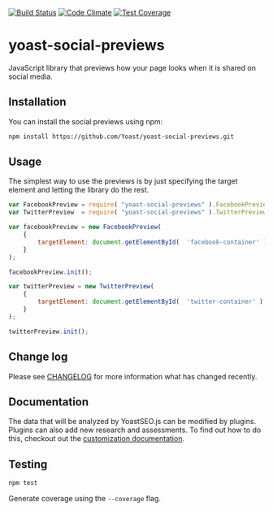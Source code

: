 [![Build Status](https://travis-ci.com/Yoast/yoast-social-previews.svg?token=gaaQH3oaep1wtn7YvLp2&branch=master)](https://travis-ci.com/Yoast/yoast-social-previews)
[![Code Climate](https://codeclimate.com/repos/570799d5c612ed7bad006090/badges/40d96a3111eae2f6b434/gpa.svg)](https://codeclimate.com/repos/570799d5c612ed7bad006090/feed)
[![Test Coverage](https://codeclimate.com/repos/570799d5c612ed7bad006090/badges/40d96a3111eae2f6b434/coverage.svg)](https://codeclimate.com/repos/570799d5c612ed7bad006090/coverage)

# yoast-social-previews

JavaScript library that previews how your page looks when it is shared on social media. 

## Installation

You can install the social previews using npm:

```bash
npm install https://github.com/Yoast/yoast-social-previews.git
```

## Usage

The simplest way to use the previews is by just specifying the target element and letting the library do the rest.

```js
var FacebookPreview = require( "yoast-social-previews" ).FacebookPreview;
var TwitterPreview  = require( "yoast-social-previews" ).TwitterPreview;

var facebookPreview = new FacebookPreview(
	{
		targetElement: document.getElementById(  'facebook-container' )
	}
);

facebookPreview.init();

var twitterPreview = new TwitterPreview(
	{
		targetElement: document.getElementById(  'twitter-container' )
	}
);

twitterPreview.init();
```

## Change log

Please see [CHANGELOG](CHANGELOG.md) for more information what has changed recently.

## Documentation

The data that will be analyzed by YoastSEO.js can be modified by plugins. Plugins can also add new research and assessments. To find out how to do this, checkout out the [customization documentation](./docs/Customization.md).

## Testing

```bash
npm test
```

Generate coverage using the `--coverage` flag.
